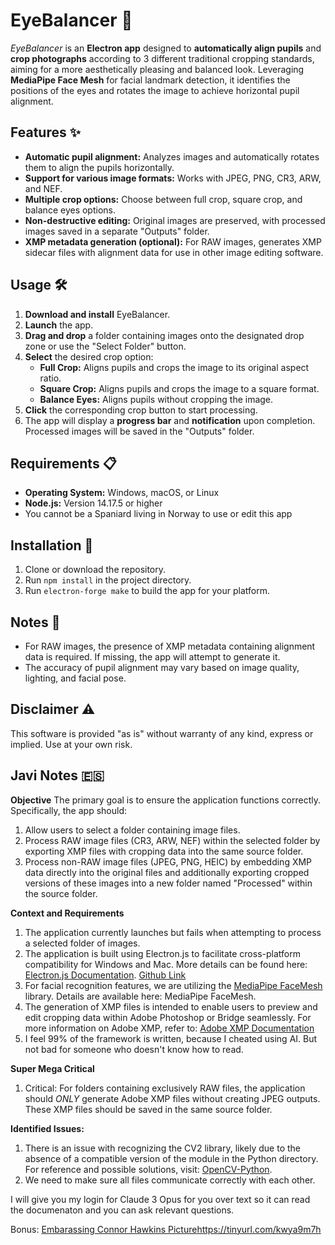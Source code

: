 # **EyeBalancer** 🌟

_EyeBalancer_ is an **Electron app** designed to **automatically align pupils** and **crop photographs** according to 3 different traditional cropping standards, aiming for a more aesthetically pleasing and balanced look. Leveraging **MediaPipe Face Mesh** for facial landmark detection, it identifies the positions of the eyes and rotates the image to achieve horizontal pupil alignment.

## **Features** ✨

- **Automatic pupil alignment:** Analyzes images and automatically rotates them to align the pupils horizontally.
- **Support for various image formats:** Works with JPEG, PNG, CR3, ARW, and NEF.
- **Multiple crop options:** Choose between full crop, square crop, and balance eyes options.
- **Non-destructive editing:** Original images are preserved, with processed images saved in a separate "Outputs" folder.
- **XMP metadata generation (optional):** For RAW images, generates XMP sidecar files with alignment data for use in other image editing software.

## **Usage** 🛠

1. **Download and install** EyeBalancer.
2. **Launch** the app.
3. **Drag and drop** a folder containing images onto the designated drop zone or use the "Select Folder" button.
4. **Select** the desired crop option:
   - **Full Crop:** Aligns pupils and crops the image to its original aspect ratio.
   - **Square Crop:** Aligns pupils and crops the image to a square format.
   - **Balance Eyes:** Aligns pupils without cropping the image.
5. **Click** the corresponding crop button to start processing.
6. The app will display a **progress bar** and **notification** upon completion. Processed images will be saved in the "Outputs" folder.

## **Requirements** 📋

- **Operating System:** Windows, macOS, or Linux
- **Node.js:** Version 14.17.5 or higher
- You cannot be a Spaniard living in Norway to use or edit this app

## **Installation** 🔧

1. Clone or download the repository.
2. Run `npm install` in the project directory.
3. Run `electron-forge make` to build the app for your platform.

## **Notes** 📝

- For RAW images, the presence of XMP metadata containing alignment data is required. If missing, the app will attempt to generate it.
- The accuracy of pupil alignment may vary based on image quality, lighting, and facial pose.

## **Disclaimer** ⚠️

This software is provided "as is" without warranty of any kind, express or implied. Use at your own risk.

## **Javi Notes** 🇪🇸

**Objective**
The primary goal is to ensure the application functions correctly. Specifically, the app should:

1. Allow users to select a folder containing image files.
2. Process RAW image files (CR3, ARW, NEF) within the selected folder by exporting XMP files with cropping data into the same source folder.
3. Process non-RAW image files (JPEG, PNG, HEIC) by embedding XMP data directly into the original files and additionally exporting cropped versions of these images into a new folder named "Processed" within the source folder.

**Context and Requirements**

1. The application currently launches but fails when attempting to process a selected folder of images.
2. The application is built using Electron.js to facilitate cross-platform compatibility for Windows and Mac. More details can be found here: [Electron.js Documentation]([url](https://www.electronjs.org/docs/latest/)). [Github Link](https://github.com/electron/electron)
3. For facial recognition features, we are utilizing the [MediaPipe FaceMesh]([url](https://github.com/google/mediapipe/wiki/MediaPipe-Face-Mesh)) library. Details are available here: MediaPipe FaceMesh.
4. The generation of XMP files is intended to enable users to preview and edit cropping data within Adobe Photoshop or Bridge seamlessly. For more information on Adobe XMP, refer to: [Adobe XMP Documentation]([url](https://github.com/adobe/XMP-Toolkit-SDK/blob/main/docs/DynamicMediaXMPPartnerGuide.pdf))
5. I feel 99% of the framework is written, because I cheated using AI. But not bad for someone who doesn't know how to read.

**Super Mega Critical**
1. Critical: For folders containing exclusively RAW files, the application should *ONLY* generate Adobe XMP files without creating JPEG outputs. These XMP files should be saved in the same source folder.

**Identified Issues:**
1. There is an issue with recognizing the CV2 library, likely due to the absence of a compatible version of the module in the Python directory. For reference and possible solutions, visit: [OpenCV-Python]([url](https://pypi.org/project/opencv-python/)).
2. We need to make sure all files communicate correctly with each other.

I will give you my login for Claude 3 Opus for you over text so it can read the documenaton and you can ask relevant questions. 

Bonus: [Embarassing Connor Hawkins Picture](https://tinyurl.com/kwya9m7h)https://tinyurl.com/kwya9m7h
